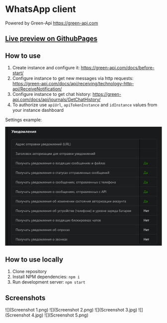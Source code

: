 # WhatsApp client

Powered by Green-Api https://green-api.com

## [Live preview on GithubPages](https://zoricmats.github.io/green-api/)

## How to use

1. Create instance and configure it: https://green-api.com/docs/before-start/
2. Configure instance to get new messages via http requests: https://green-api.com/docs/api/receiving/technology-http-api/ReceiveNotification/
3. Configure instance to get chat history: https://green-api.com/docs/api/journals/GetChatHistory/
4. To authorize use `apiUrl`, `apiTokenInstance` and `idInstance` values from your instance dashboard

Settings example:

![img.png](settings-example.png)



## How to use locally

1. Clone repository
2. Install NPM dependencies: `npm i`
3. Run development server: `npm start`


## Screenshots
![](Screenshot 1.png)
![](Screenshot 2.png)
![](Screenshot 3.jpg)
![](Screenshot 4.jpg)
![](Screenshot 5.png)